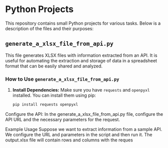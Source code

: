 # Python Projects

This repository contains small Python projects for various tasks. Below is a description of the files and their purposes:

## `generate_a_xlsx_file_from_api.py`

This file generates XLSX files with information extracted from an API. It is useful for automating the extraction and storage of data in a spreadsheet format that can be easily shared and analyzed.

### How to Use `generate_a_xlsx_file_from_api.py`

1. **Install Dependencies:**
   Make sure you have `requests` and `openpyxl` installed. You can install them using pip:
   ```sh
   pip install requests openpyxl
Configure the API:
In the generate_a_xlsx_file_from_api.py file, configure the API URL and the necessary parameters for the request.

Example Usage
Suppose we want to extract information from a sample API. We configure the URL and parameters in the script and then run it. The output.xlsx file will contain rows and columns with the reques
